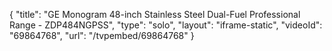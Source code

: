 {
    "title": "GE Monogram 48-inch Stainless Steel Dual-Fuel Professional Range - ZDP484NGPSS",
    "type": "solo",
    "layout": "iframe-static",
    "videoId": "69864768",
    "url": "\/tvpembed\/69864768"
}
